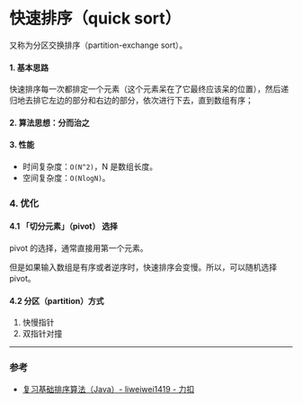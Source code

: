 # 快速排序（quick sort）

又称为分区交换排序（partition-exchange sort）。

#### 1. 基本思路

快速排序每一次都排定一个元素（这个元素呆在了它最终应该呆的位置），然后递归地去排它左边的部分和右边的部分，依次进行下去，直到数组有序；

#### 2. 算法思想：分而治之


#### 3. 性能

- 时间复杂度：`O(N^2)`，N 是数组长度。
- 空间复杂度：`O(NlogN)`。


### 4. 优化

#### 4.1 「切分元素」（pivot） 选择

pivot 的选择，通常直接用第一个元素。

但是如果输入数组是有序或者逆序时，快速排序会变慢。所以，可以随机选择 pivot。

#### 4.2 分区（partition）方式

1. 快慢指针
2. 双指针对撞


---

### 参考

- [复习基础排序算法（Java）- liweiwei1419 - 力扣](https://leetcode-cn.com/problems/sort-an-array/solution/fu-xi-ji-chu-pai-xu-suan-fa-java-by-liweiwei1419/)
